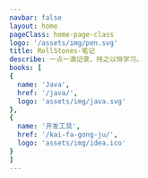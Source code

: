 ```yaml
---
navbar: false
layout: home
pageClass: home-page-class
logo: '/assets/img/pen.svg'
title: RollStones·笔记
describe: 一点一滴记录，持之以恒学习。
books: [
{
  name: 'Java',
  href: '/java/',
  logo: 'assets/img/java.svg'
},
{
  name: '开发工具',
  href: '/kai-fa-gong-ju/',
  logo: 'assets/img/idea.ico'
}
]
---
```

